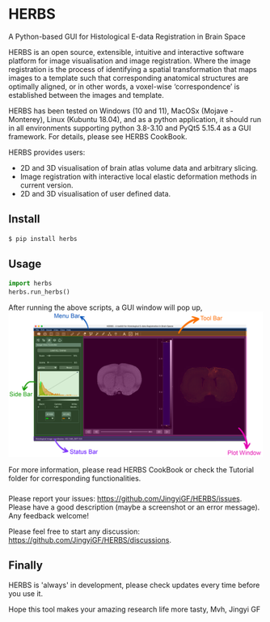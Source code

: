 # HERBS
A Python-based GUI for Histological E-data Registration in Brain Space


HERBS is an open source, extensible, intuitive and interactive software platform for image visualisation and image registration. Where the image registration is the process of identifying a spatial transformation that maps images to a template such that corresponding anatomical structures are optimally aligned, or in other words, a voxel-wise ‘correspondence’ is established between the images and template.

HERBS has been tested on Windows (10 and 11), MacOSx (Mojave - Monterey), Linux (Kubuntu 18.04), and as a python application, it should run in all environments supporting python 3.8-3.10 and PyQt5 5.15.4 as a GUI framework. For details, please see HERBS CookBook.

HERBS provides users:

- 2D and 3D visualisation of brain atlas volume data and arbitrary slicing.
- Image registration with interactive local elastic deformation methods in current version.
- 2D and 3D visualisation of user defined data.

## Install

```python
$ pip install herbs
```

## Usage

```python
import herbs
herbs.run_herbs()
```

After running the above scripts, a GUI window will pop up,
<img src="https://github.com/JingyiGF/HERBS/blob/main/image/herbs.jpg" width="800px"></img>

For more information, please read HERBS CookBook or check the Tutorial folder for corresponding functionalities.

### 
Please report your issues: https://github.com/JingyiGF/HERBS/issues. Please have a good description (maybe a screenshot or an error message). Any feedback welcome!

Please feel free to start any discussion: https://github.com/JingyiGF/HERBS/discussions.

## Finally
HERBS is 'always' in development, please check updates every time before you use it.


Hope this tool makes your amazing research life more tasty,
Mvh, Jingyi GF
